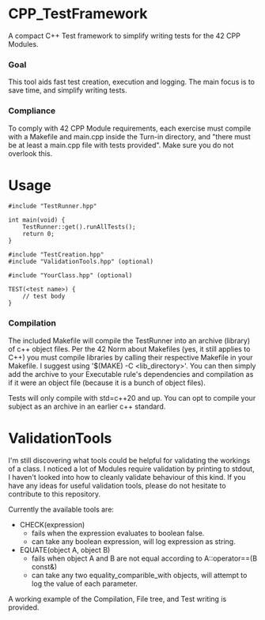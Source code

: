# CPP_TestFramework
A compact C++ Test framework to simplify writing tests for the 42 CPP Modules.

### Goal
This tool aids fast test creation, execution and logging. The main focus is to save time, and simplify writing tests.

### Compliance
To comply with 42 CPP Module requirements, each exercise must compile with a Makefile and main.cpp inside the Turn-in directory, and "there must be at least a main.cpp file with tests provided". Make sure you do not overlook this.

# Usage
```
#include "TestRunner.hpp"

int	main(void) {
	TestRunner::get().runAllTests();
	return 0;
}
```
```
#include "TestCreation.hpp"
#include "ValidationTools.hpp" (optional)

#include "YourClass.hpp" (optional)

TEST(<test name>) {
	// test body
}
```

### Compilation
The included Makefile will compile the TestRunner into an archive (library) of c++ object files.
Per the 42 Norm about Makefiles (yes, it still applies to C++) you must compile libraries by calling their respective Makefile in your Makefile. I suggest using '$(MAKE) -C <lib_directory>'. You can then simply add the archive to your Executable rule's dependencies and compilation as if it were an object file (because it is a bunch of object files).

Tests will only compile with std=c++20 and up. You can opt to compile your subject as an archive in an earlier c++ standard.

# ValidationTools
I'm still discovering what tools could be helpful for validating the workings of a class. I noticed a lot of Modules require validation by printing to stdout, I haven't looked into how to cleanly validate behaviour of this kind. If you have any ideas for useful validation tools, please do not hesitate to contribute to this repository.

Currently the available tools are:
- CHECK(expression)
	- fails when the expression evaluates to boolean false.
	- can take any boolean expression, will log expression as string.
- EQUATE(object A, object B)
	- fails when object A and B are not equal according to A::operator==(B const&)
	- can take any two equality_comparible_with objects, will attempt to log the value of each parameter.


A working example of the Compilation, File tree, and Test writing is provided.
